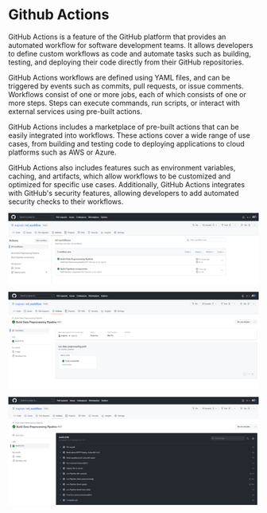 # Github Actions

GitHub Actions is a feature of the GitHub platform that provides an automated workflow for software development teams. It allows developers to define custom workflows as code and automate tasks such as building, testing, and deploying their code directly from their GitHub repositories.

GitHub Actions workflows are defined using YAML files, and can be triggered by events such as commits, pull requests, or issue comments. Workflows consist of one or more jobs, each of which consists of one or more steps. Steps can execute commands, run scripts, or interact with external services using pre-built actions.

GitHub Actions includes a marketplace of pre-built actions that can be easily integrated into workflows. These actions cover a wide range of use cases, from building and testing code to deploying applications to cloud platforms such as AWS or Azure.

GitHub Actions also includes features such as environment variables, caching, and artifacts, which allow workflows to be customized and optimized for specific use cases. Additionally, GitHub Actions integrates with GitHub's security features, allowing developers to add automated security checks to their workflows.


![Alt text](../../screens/github-action-workflow-1.png "Github Actions")

![Alt text](../../screens/github-action-workflow-2.png "Workflows")

![Alt text](../../screens/github-action-workflow-3.png "Step")